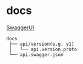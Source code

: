 # docs

[SwaggerUI](https://petstore.swagger.io/?url=https://raw.githubusercontent.com/hal-cinema-2024/hal-cinema/master/docs/api.swagger.json)

```
docs
 ├── api/version(e.g. v1)
 │   └── api.version.proto
 └── api.swagger.json
```
